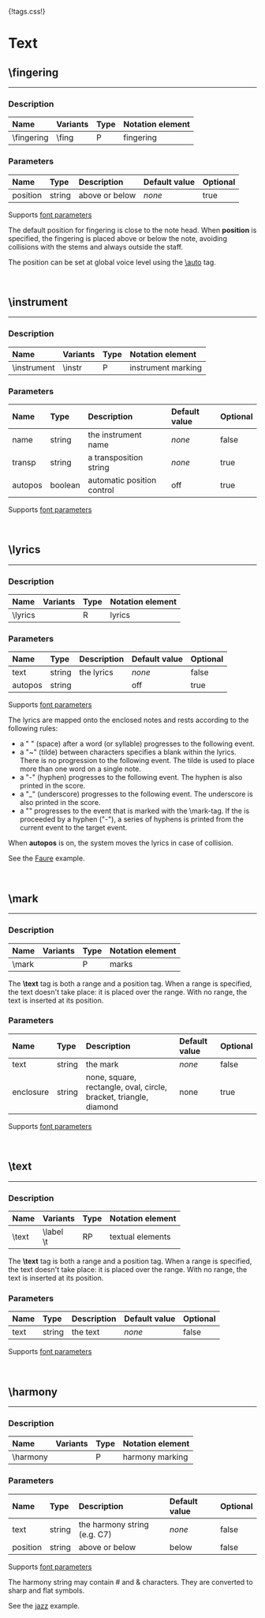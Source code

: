 {!tags.css!}

# Text


## \fingering

-------

### Description

| Name | Variants | Type | Notation element |
| :----| :--------| :----| :----------------|
| \fingering | \fing | P | fingering |




### Parameters

| Name        	| Type   | Description    | Default value  | Optional |
| :------------ |:-------| :--------------| :------------- | :--------| 
| position | string | above or below | *none* | true |
Supports [font parameters](../../tagsparams#text-parameters)

The default position for fingering is close to the note head. When **position** is specified, the fingering is placed above or below the note, avoiding collisions with the stems and always outside the staff.

The position can be set at global voice level using the [\auto](../Miscellaneous/) tag.





<br />


## \instrument

-------

### Description

| Name | Variants | Type | Notation element |
| :----| :--------| :----| :----------------|
| \instrument | \instr | P | instrument marking |




### Parameters

| Name        	| Type   | Description    | Default value  | Optional |
| :------------ |:-------| :--------------| :------------- | :--------| 
| name | string | the instrument name | *none* | false |
| transp | string | a transposition string | *none* | true |
| autopos | boolean | automatic position control | off | true |
Supports [font parameters](../../tagsparams#text-parameters)






<br />


## \lyrics

-------

### Description

| Name | Variants | Type | Notation element |
| :----| :--------| :----| :----------------|
| \lyrics |  | R | lyrics |




### Parameters

| Name        	| Type   | Description    | Default value  | Optional |
| :------------ |:-------| :--------------| :------------- | :--------| 
| text | string | the lyrics | *none* | false |
| autopos | string |  | off | true |
Supports [font parameters](../../tagsparams#text-parameters)

The lyrics are mapped onto the enclosed notes and rests according to the following rules:

- a " " (space) after a word (or syllable) progresses to the following event.
- a "~" (tilde) between characters specifies a blank within the lyrics. There is no progression to the following event. The tilde is used to place more than one word on a single note.
- a "-" (hyphen) progresses to the following event. The hyphen is also printed in the score.
- a "_" (underscore) progresses to the following event. The underscore is also printed in the score.
- a "<n>" progresses to the event that is marked with the \mark<n>-tag. If the <n> is proceeded by a hyphen ("-"), a series of hyphens is printed from the current event to the target event.

When **autopos** is on, the system moves the lyrics in case of collision.

See the [Faure](../../../examples/faure/) example.





<br />


## \mark

-------

### Description

| Name | Variants | Type | Notation element |
| :----| :--------| :----| :----------------|
| \mark |  | P | marks |

The **\text** tag is both a range and a position tag. When a range is specified, the text doesn't take place: it is placed over the range.
With no range, the text is inserted at its position.



### Parameters

| Name        	| Type   | Description    | Default value  | Optional |
| :------------ |:-------| :--------------| :------------- | :--------| 
| text | string | the mark | *none* | false |
| enclosure | string | none, square, rectangle, oval, circle, bracket, triangle, diamond | none | true |
Supports [font parameters](../../tagsparams#text-parameters)






<br />


## \text

-------

### Description

| Name | Variants | Type | Notation element |
| :----| :--------| :----| :----------------|
| \text | \label <br/> \t | RP | textual elements |

The **\text** tag is both a range and a position tag. When a range is specified, the text doesn't take place: it is placed over the range.
With no range, the text is inserted at its position.



### Parameters

| Name        	| Type   | Description    | Default value  | Optional |
| :------------ |:-------| :--------------| :------------- | :--------| 
| text | string | the text | *none* | false |
Supports [font parameters](../../tagsparams#text-parameters)






<br />


## \harmony

-------

### Description

| Name | Variants | Type | Notation element |
| :----| :--------| :----| :----------------|
| \harmony |  | P | harmony marking |




### Parameters

| Name        	| Type   | Description    | Default value  | Optional |
| :------------ |:-------| :--------------| :------------- | :--------| 
| text | string | the harmony string (e.g. C7) | *none* | false |
| position | string | above or below | below | false |
Supports [font parameters](../../tagsparams#text-parameters)

The harmony string may contain # and & characters. They are converted to sharp and flat symbols.

See the [jazz](../../../examples/allthethings/) example.



